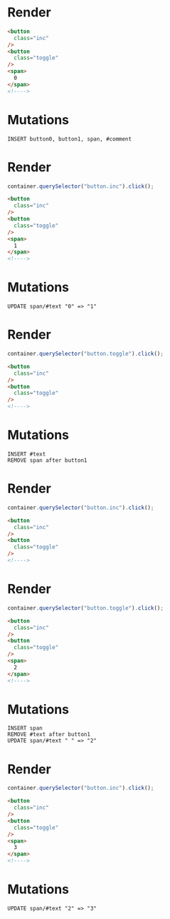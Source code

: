 # Render
```html
<button
  class="inc"
/>
<button
  class="toggle"
/>
<span>
  0
</span>
<!---->
```

# Mutations
```
INSERT button0, button1, span, #comment
```

# Render
```js
container.querySelector("button.inc").click();
```
```html
<button
  class="inc"
/>
<button
  class="toggle"
/>
<span>
  1
</span>
<!---->
```

# Mutations
```
UPDATE span/#text "0" => "1"
```

# Render
```js
container.querySelector("button.toggle").click();
```
```html
<button
  class="inc"
/>
<button
  class="toggle"
/>
<!---->
```

# Mutations
```
INSERT #text
REMOVE span after button1
```

# Render
```js
container.querySelector("button.inc").click();
```
```html
<button
  class="inc"
/>
<button
  class="toggle"
/>
<!---->
```


# Render
```js
container.querySelector("button.toggle").click();
```
```html
<button
  class="inc"
/>
<button
  class="toggle"
/>
<span>
  2
</span>
<!---->
```

# Mutations
```
INSERT span
REMOVE #text after button1
UPDATE span/#text " " => "2"
```

# Render
```js
container.querySelector("button.inc").click();
```
```html
<button
  class="inc"
/>
<button
  class="toggle"
/>
<span>
  3
</span>
<!---->
```

# Mutations
```
UPDATE span/#text "2" => "3"
```
